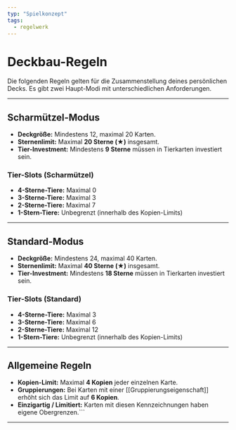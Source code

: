 ```yaml
---
typ: "Spielkonzept"
tags:
  - regelwerk
---
```


# Deckbau-Regeln

Die folgenden Regeln gelten für die Zusammenstellung deines persönlichen Decks. Es gibt zwei Haupt-Modi mit unterschiedlichen Anforderungen.

---
## Scharmützel-Modus

- **Deckgröße:** Mindestens 12, maximal 20 Karten.
- **Sternenlimit:** Maximal **20 Sterne (★)** insgesamt.
- **Tier-Investment:** Mindestens **9 Sterne** müssen in Tierkarten investiert sein.

### Tier-Slots (Scharmützel)
- **4-Sterne-Tiere:** Maximal 0
- **3-Sterne-Tiere:** Maximal 3
- **2-Sterne-Tiere:** Maximal 7
- **1-Stern-Tiere:** Unbegrenzt (innerhalb des Kopien-Limits)

---
## Standard-Modus

- **Deckgröße:** Mindestens 24, maximal 40 Karten.
- **Sternenlimit:** Maximal **40 Sterne (★)** insgesamt.
- **Tier-Investment:** Mindestens **18 Sterne** müssen in Tierkarten investiert sein.

### Tier-Slots (Standard)
- **4-Sterne-Tiere:** Maximal 3
- **3-Sterne-Tiere:** Maximal 6
- **2-Sterne-Tiere:** Maximal 12
- **1-Stern-Tiere:** Unbegrenzt (innerhalb des Kopien-Limits)

---
## Allgemeine Regeln
- **Kopien-Limit:** Maximal **4 Kopien** jeder einzelnen Karte.
- **Gruppierungen:** Bei Karten mit einer [[Gruppierungseigenschaft]] erhöht sich das Limit auf **6 Kopien**.
- **Einzigartig / Limitiert:** Karten mit diesen Kennzeichnungen haben eigene Obergrenzen.```

---

